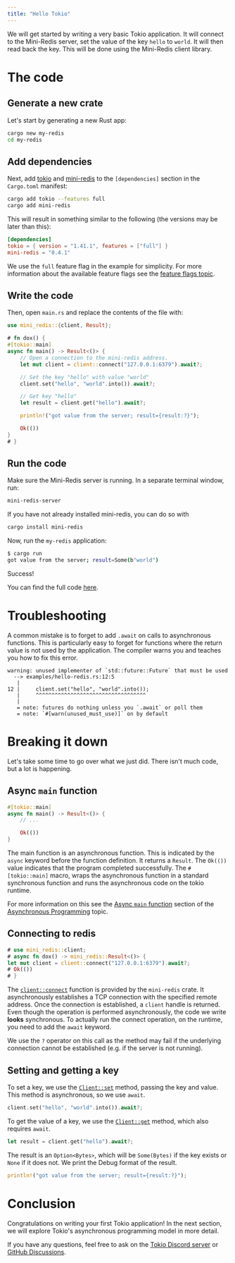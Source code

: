 ```yaml
---
title: "Hello Tokio"
---
```


We will get started by writing a very basic Tokio application. It will connect
to the Mini-Redis server, set the value of the key `hello` to `world`. It will
then read back the key. This will be done using the Mini-Redis client library.

# The code

## Generate a new crate

Let's start by generating a new Rust app:

```bash
cargo new my-redis
cd my-redis
```

## Add dependencies

Next, add [tokio] and [mini-redis] to the `[dependencies]` section in the
`Cargo.toml` manifest:

[tokio]: https://crates.io/crates/tokio
[mini-redis]: https://crates.io/crates/mini-redis

```bash
cargo add tokio --features full
cargo add mini-redis
```

This will result in something similar to the following (the versions may be
later than this):

```toml
[dependencies]
tokio = { version = "1.41.1", features = ["full"] }
mini-redis = "0.4.1"
```

We use the `full` feature flag in the example for simplicity. For more
information about the available feature flags see the [feature flags
topic](/tokio/topics/feature-flags).

## Write the code

Then, open `main.rs` and replace the contents of the file with:

```rust
use mini_redis::{client, Result};

# fn dox() {
#[tokio::main]
async fn main() -> Result<()> {
    // Open a connection to the mini-redis address.
    let mut client = client::connect("127.0.0.1:6379").await?;

    // Set the key "hello" with value "world"
    client.set("hello", "world".into()).await?;

    // Get key "hello"
    let result = client.get("hello").await?;

    println!("got value from the server; result={result:?}");

    Ok(())
}
# }
```

## Run the code

Make sure the Mini-Redis server is running. In a separate terminal window, run:

```bash
mini-redis-server
```

If you have not already installed mini-redis, you can do so with

```bash
cargo install mini-redis
```

Now, run the `my-redis` application:

```bash
$ cargo run
got value from the server; result=Some(b"world")
```

Success!

You can find the full code [here][full].

[full]: https://github.com/tokio-rs/website/blob/master/tutorial-code/hello-tokio/src/main.rs

# Troubleshooting

A common mistake is to forget to add `.await` on calls to asynchronous
functions. This is particularly easy to forget for functions where the return
value is not used by the application. The compiler warns you and teaches you how
to fix this error.

```plain
warning: unused implementer of `std::future::Future` that must be used
  --> examples/hello-redis.rs:12:5
   |
12 |     client.set("hello", "world".into());
   |     ^^^^^^^^^^^^^^^^^^^^^^^^^^^^^^^^^^^
   |
   = note: futures do nothing unless you `.await` or poll them
   = note: `#[warn(unused_must_use)]` on by default
```

# Breaking it down

Let's take some time to go over what we just did. There isn't much code, but a
lot is happening.

## Async `main` function

```rust
#[tokio::main]
async fn main() -> Result<()> {
    // ...

    Ok(())
}
```

The main function is an asynchronous function. This is indicated by the `async` keyword
before the function definition. It returns a `Result`. The `Ok(())` value indicates that the
program completed successfully. The `#[tokio::main]` macro, wraps the asynchronous function
in a standard synchronous function and runs the asynchronous code on the tokio runtime.

For more information on this see the [Async `main` function] section of the
[Asynchronous Programming] topic.

[Async `main` function]: /tokio/topics/async#async-main-function
[Asynchronous Programming]: /tokio/topics/async

## Connecting to redis

```rust
# use mini_redis::client;
# async fn dox() -> mini_redis::Result<()> {
let mut client = client::connect("127.0.0.1:6379").await?;
# Ok(())
# }
```

The [`client::connect`] function is provided by the `mini-redis` crate. It
asynchronously establishes a TCP connection with the specified remote address.
Once the connection is established, a `client` handle is returned. Even though
the operation is performed asynchronously, the code we write **looks**
synchronous. To actually run the connect operation, on the runtime, you need to
add the `await` keyword.

We use the `?` operator on this call as the method may fail if the underlying
connection cannot be established (e.g. if the server is not running).

[`client::connect`]: https://docs.rs/mini-redis/latest/mini_redis/client/fn.connect.html

## Setting and getting a key

To set a key, we use the [`Client::set`] method, passing the key and value. This
method is asynchronous, so we use `await`.

[`Client::set`]: https://docs.rs/mini-redis/latest/mini_redis/client/struct.Client.html#method.set

```rust
client.set("hello", "world".into()).await?;
```

To get the value of a key, we use the [`Client::get`] method, which also requires `await`.

[`Client::get`]: https://docs.rs/mini-redis/latest/mini_redis/client/struct.Client.html#method.get

```rust
let result = client.get("hello").await?;
```

The result is an `Option<Bytes>`, which will be `Some(Bytes)` if the key exists
or `None` if it does not. We print the Debug format of the result.

```rust
println!("got value from the server; result={result:?}");
```

# Conclusion

Congratulations on writing your first Tokio application! In the next section,
we will explore Tokio's asynchronous programming model in more detail.

If you have any questions, feel free to ask on the [Tokio Discord server] or
[GitHub Discussions].

[Tokio Discord server]: https://discord.gg/tokio
[GitHub Discussions]: https://github.com/tokio-rs/tokio/discussions
